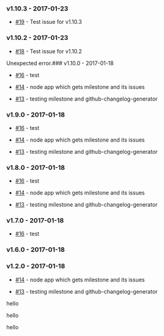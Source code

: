 ### v1.10.3 - 2017-01-23

- [#19](https://github.com/dani8art/testing-grunt/issues/19) - Test issue for v1.10.3

### v1.10.2 - 2017-01-23

- [#18](https://github.com/dani8art/testing-grunt/issues/18) - Test issue for v1.10.2

Unexpected error.### v1.10.0 - 2017-01-18

- [#16](https://github.com/dani8art/testing-grunt/issues/16) - test

- [#14](https://github.com/dani8art/testing-grunt/issues/14) - node app which gets milestone and its issues

- [#13](https://github.com/dani8art/testing-grunt/issues/13) - testing milestone and github-changelog-generator

### v1.9.0 - 2017-01-18

- [#16](https://github.com/dani8art/testing-grunt/issues/16) - test

- [#14](https://github.com/dani8art/testing-grunt/issues/14) - node app which gets milestone and its issues

- [#13](https://github.com/dani8art/testing-grunt/issues/13) - testing milestone and github-changelog-generator

### v1.8.0 - 2017-01-18

- [#16](https://github.com/dani8art/testing-grunt/issues/16) - test

- [#14](https://github.com/dani8art/testing-grunt/issues/14) - node app which gets milestone and its issues

- [#13](https://github.com/dani8art/testing-grunt/issues/13) - testing milestone and github-changelog-generator

### v1.7.0 - 2017-01-18

- [#16](https://github.com/dani8art/testing-grunt/issues/16) - test

### v1.6.0 - 2017-01-18

### v1.2.0 - 2017-01-18

- [#14](https://github.com/dani8art/testing-grunt/issues/14) - node app which gets milestone and its issues

- [#13](https://github.com/dani8art/testing-grunt/issues/13) - testing milestone and github-changelog-generator

hello

hello

hello
